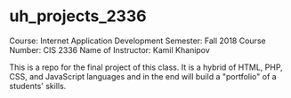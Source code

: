 # uh_projects_2336

Course:               Internet Application Development
Semester:             Fall 2018
Course Number:        CIS 2336
Name of Instructor:   Kamil Khanipov

This is a repo for the final project of this class. It is a hybrid of HTML, PHP, CSS, and JavaScript languages and in the end will build a "portfolio" of a students' skills.
